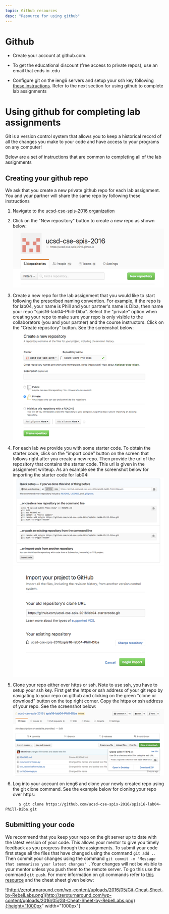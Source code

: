 ```yaml
---
topic: Github resources
desc: "Resource for using github"
---
```


# Github

* Create your account at github.com.  
 - To get the educational discount (free access to private repos), use an email that ends in .edu

* Configure git on the ieng6 servers and setup your ssh key following [these instructions](https://help.github.com/articles/adding-a-new-ssh-key-to-your-github-account/). Refer to the next section for using github to complete lab assignments

# Using github for completing lab assignments

Git is a version control system that allows you to keep a historical record of all the changes you make to your code and have access to your programs on any computer!

Below are a set of instructions that are common to completing all of the lab assignments

## Creating your github repo

We ask that you create a new private github repo for each lab assignment.
You and your partner will share the same repo by following these instructions

1. Navigate to the [ucsd-cse-spis-2016 organization](https://github.com/ucsd-cse-spis-2016)

2. Click on the "New repository" button to create a new repo as shown below: ![new repo](/images/new-repo-begin.png)

3. Create a new repo for the lab assignment that you would like to start following the prescribed naming convention. For example, if the repo is for lab04, your name is Phill and your partner's name is Diba, then name your repo "spis16-lab04-Phill-Diba". Select the "private" option when creating your repo to make sure your repo is only visible to the collaborators (you and your partner) and the course instructors. Click on the "Create repository" button. See the screenshot below:![new repo](/images/create-new-repo.png)

4. For each lab we provide you with some starter code. To obtain the starter code, click on the "import code" button on the screen that follows right after you create a new repo. Then provide the url of the repository that contains the starter code. This url is given in the assignment writeup. As an example see the screenshot below for importing the starter code for lab04: ![new repo](/images/import-code1.png)![new repo](/images/import-code2.png)

5. Clone your repo either over https or ssh. Note to use ssh, you have to setup your ssh key. First get the https or ssh address of your git repo by navigating to your repo on github and clicking on the green "clone or download" button on the top right corner. Copy the https or ssh address of your repo. See the screenshot below: ![new repo](/images/get-repo-url.png)

6. Log into your account on ieng6 and clone your newly created repo using the git clone command. See the example below for cloning your repo over https: 

```
      $ git clone https://github.com/ucsd-cse-spis-2016/spis16-lab04-Phill-Diba.git

```

## Submitting your code

We recommend that you keep your repo on the git server up to date with the latest version of your code. This allows your mentor to give you timely feedback as you progress through the assignments. To submit your code first stage all the files that have changed using the command `git add .`. Then commit your changes using the command `git commit -m "Message that summarizes your latest changes" `. Your changes will not be visible to your mentor unless you push them to the remote server. To go this use the command `git push`. For more information on git commands refer to [this resource](http://zeroturnaround.com/rebellabs/git-commands-and-best-practices-cheat-sheet/) and the cheat sheet given below:

![http://zeroturnaround.com/wp-content/uploads/2016/05/Git-Cheat-Sheet-by-RebelLabs.png](http://zeroturnaround.com/wp-content/uploads/2016/05/Git-Cheat-Sheet-by-RebelLabs.png){:height="1000px" width="1000px"}

